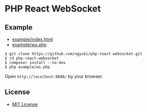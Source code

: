 PHP React WebSocket
================================================================================

Example
--------------------------------------------------------------------------------

 - [example/index.html](example/index.html)
 - [example/ws.php](example/ws.php)

```console
$ git clone https://github.com/ngyuki/php-react-websocket.git
$ cd php-react-websocket
$ composer install --no-dev
$ php example/ws.php
```

Open `http://localhost:8888/` by your browser.

License
--------------------------------------------------------------------------------

- [MIT License](http://www.opensource.org/licenses/mit-license.php)
